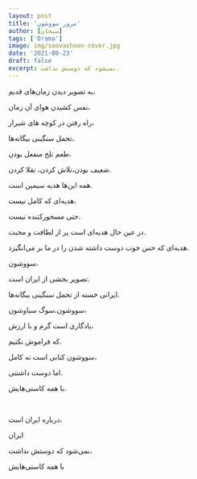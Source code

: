 ```yaml
---
layout: post
title: 'مرور سووشون'
author: [سبحان]
tags: ['Drama']
image: img/soovashoon-cover.jpg
date: '2021-08-23'
draft: false
excerpt: نمی‌شود که دوستش نداشت،
---
```


به تصویر دیدن زمان‌های قدیم،

نفس کشیدن هوای آن زمان،

راه رفتن در کوچه های شیراز،

تحمل سنگینی بیگانه‌ها،

طعم تلخ منفعل بودن،

ضعیف بودن،تلاش کردن، تقلا کردن.

همه این‌ها هدیه سیمین است.

هدیه‌ای که کامل نیست،

حتی مسحورکننده نیست.

در عین حال هدیه‌ای است پر از لطافت و محبت.

هدیه‌ای که حس خوب دوست داشته شدن را در ما بر می‌انگیزد.

سووشون،

تصویر بخشی از ایران است.

ایرانی خسته از تحمل سنگینی بیگانه‌ها.

سووشون،سوگ سیاوشون،

یادگاری است گرم و با ارزش،

که فراموش نکنیم.

سووشون کتابی است نه کامل،

اما دوست داشتنی.

با همه کاستی‌هایش.

<br>

درباره ایران است،

ایران

نمی‌شود که دوستش نداشت،

با همه کاستی‌هایش
